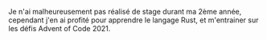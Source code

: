 Je n'ai malheureusement pas réalisé de stage durant ma 2ème année, cependant j'en ai profité pour apprendre le langage Rust, et m'entrainer sur les défis Advent of Code 2021.